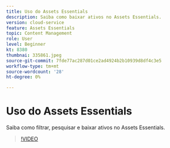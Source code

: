 ```yaml
---
title: Uso do Assets Essentials
description: Saiba como baixar ativos no Assets Essentials.
version: cloud-service
feature: Assets Essentials
topic: Content Management
role: User
level: Beginner
kt: 8380
thumbnai: 335861.jpeg
source-git-commit: 7fde77ac287d01ce2ad4924b2b10939d8df4c3e5
workflow-type: tm+mt
source-wordcount: '28'
ht-degree: 0%

---
```


# Uso do Assets Essentials

Saiba como filtrar, pesquisar e baixar ativos no Assets Essentials.

>[!VIDEO](https://video.tv.adobe.com/v/335861/?quality=12&learn=on)
